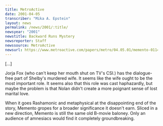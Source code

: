 ```yaml
---
title: MetroActive
date: 2001-04-05
transcriber: "Mika A. Epstein"
layout: news
permalink: /news/2001/:title/
newsyear: "2001"
newstitle: Backward Runs Mystery
newsreporter: Staff
newssource: MetroActive
newsurl: https://www.metroactive.com/papers/metro/04.05.01/memento-0114.html
---
```


[...]

Jorja Fox (who can't keep her mouth shut on TV's CSI.) has the dialogue-free part of Shelby's murdered wife. It seems like the wife ought to be the most important role. It seems also that this role was cast haphazardly, but maybe the problem is that Nolan didn't create a more poignant sense of lost marital love.

When it goes Rashamonic and metaphysical at the disappointing end of the story, Memento gropes for a broader significance it doesn't earn. Sliced in a new direction, Memento is still the same old B-movie baloney. Only an audience of amnesiacs would find it completely groundbreaking.
